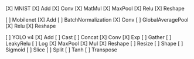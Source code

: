 [X] MNIST
[X] Add
[X] Conv
[X] MatMul
[X] MaxPool
[X] Relu
[X] Reshape

[ ] Mobilenet
[X] Add
[ ] BatchNormalization
[X] Conv
[ ] GlobalAveragePool
[X] Relu
[X] Reshape

[ ] YOLO v4
[X] Add
[ ] Cast
[ ] Concat
[X] Conv
[X] Exp
[ ] Gather
[ ] LeakyRelu
[ ] Log
[X] MaxPool
[X] Mul
[X] Reshape
[ ] Resize
[ ] Shape
[ ] Sigmoid
[ ] Slice
[ ] Split
[ ] Tanh
[ ] Transpose
